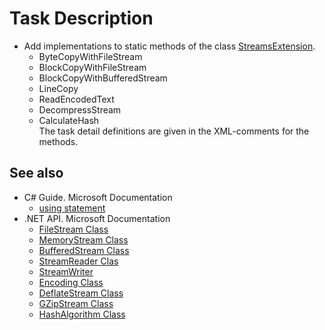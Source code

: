 # Task Description

- Add implementations to static methods of the class [StreamsExtension](https://gitlab.com/AnzhelikaKravchuk/streams/-/blob/master/Streams/StreamsExtension.cs). 
    - ByteCopyWithFileStream
    - BlockCopyWithFileStream
    - BlockCopyWithBufferedStream
    - LineCopy   
    - ReadEncodedText
    - DecompressStream
    - CalculateHash    
The task detail definitions are given in the XML-comments for the methods.

## See also
- C# Guide. Microsoft Documentation
    - [using statement](https://docs.microsoft.com/en-us/dotnet/csharp/language-reference/keywords/using-statement)
- .NET API. Microsoft Documentation
    - [FileStream Class](https://docs.microsoft.com/en-us/dotnet/api/system.io.filestream?view=netcore-3.1)
    - [MemoryStream Class](https://docs.microsoft.com/en-us/dotnet/api/system.io.memorystream?view=netcore-3.1)
    - [BufferedStream Class](https://docs.microsoft.com/en-us/dotnet/api/system.io.bufferedstream?view=netcore-3.1)
    - [StreamReader Clas](https://docs.microsoft.com/en-us/dotnet/api/system.io.streamreader?view=netcore-3.1)
    - [StreamWriter](https://docs.microsoft.com/en-us/dotnet/api/system.io.streamwriter?view=netcore-3.1)
    - [Encoding Class](https://docs.microsoft.com/en-us/dotnet/api/system.text.encoding?view=netcore-3.1)
    - [DeflateStream Class](https://docs.microsoft.com/en-us/dotnet/api/system.io.compression.deflatestream?view=netcore-3.1)
    - [GZipStream Class](https://docs.microsoft.com/en-us/dotnet/api/system.io.compression.gzipstream?view=netcore-3.1)
    - [HashAlgorithm Class](https://docs.microsoft.com/en-us/dotnet/api/system.security.cryptography.hashalgorithm?view=netcore-3.1)
